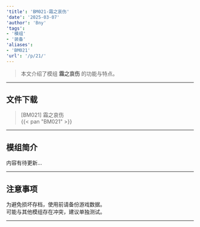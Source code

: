 ```yaml
---
'title': 'BM021-霜之哀伤'
'date': '2025-03-07'
'author': 'Bny'
'tags':
- '模组'
- '装备'
'aliases':
- 'BM021'
'url': '/p/21/'
---
```


> 本文介绍了模组 **霜之哀伤** 的功能与特点。

---

## 文件下载

> [BM021] 霜之哀伤  
{{< pan "BM021" >}}  

---

## 模组简介

>  
内容有待更新...  

---

## 注意事项

>  
为避免损坏存档，使用前请备份游戏数据。  
可能与其他模组存在冲突，建议单独测试。  

---

